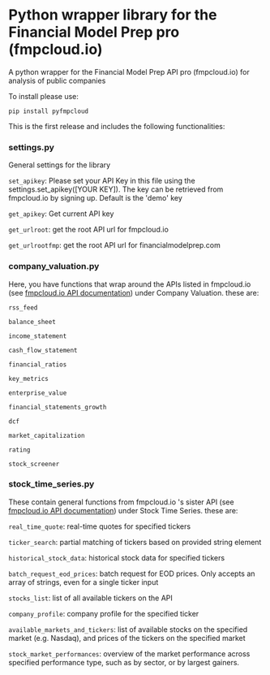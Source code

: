 # Python wrapper library for the Financial Model Prep pro (fmpcloud.io)
A python wrapper for the Financial Model Prep API pro (fmpcloud.io) for analysis of public companies

To install please use:

``pip install pyfmpcloud``

This is the first release and includes the following functionalities:

### settings.py

General settings for the library

``set_apikey``: Please set your API Key in this file using the settings.set_apikey([YOUR KEY]). The key can be retrieved from fmpcloud.io by signing up. Default is the 'demo' key
    
``get_apikey``: Get current API key
    
``get_urlroot``: get the root API url for fmpcloud.io
    
``get_urlrootfmp``: get the root API url for financialmodelprep.com
    
### company_valuation.py

Here, you have functions that wrap around the APIs listed in fmpcloud.io (see [fmpcloud.io API documentation](https://fmpcloud.io/documentation)) under Company Valuation. these are:

``rss_feed``

``balance_sheet``
    
``income_statement``
    
``cash_flow_statement``
    
``financial_ratios``
    
``key_metrics``
    
``enterprise_value``
    
``financial_statements_growth``
    
``dcf``
    
``market_capitalization``
    
``rating``
    
``stock_screener``
    
### stock_time_series.py

These contain general functions from fmpcloud.io 's sister API (see [fmpcloud.io API documentation](https://fmpcloud.io/documentation)) under Stock Time Series. these are:

``real_time_quote``: real-time quotes for specified tickers

``ticker_search``: partial matching of tickers based on provided string element

``historical_stock_data``: historical stock data for specified tickers

``batch_request_eod_prices``: batch request for EOD prices. Only accepts an array of strings, even for a single ticker input

``stocks_list``: list of all available tickers on the API

``company_profile``: company profile for the specified ticker

``available_markets_and_tickers``: list of available stocks on the specified market (e.g. Nasdaq), and prices of the tickers on the specified market

``stock_market_performances``: overview of the market performance across specified performance type, such as by sector, or by largest gainers.
